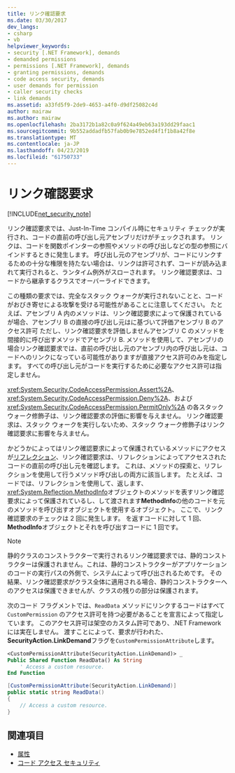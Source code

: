```yaml
---
title: リンク確認要求
ms.date: 03/30/2017
dev_langs:
- csharp
- vb
helpviewer_keywords:
- security [.NET Framework], demands
- demanded permissions
- permissions [.NET Framework], demands
- granting permissions, demands
- code access security, demands
- user demands for permission
- caller security checks
- link demands
ms.assetid: a33fd5f9-2de9-4653-a4f0-d9df25082c4d
author: mairaw
ms.author: mairaw
ms.openlocfilehash: 2ba3172b1a82c0a9f624a49eb63a193dd29faac1
ms.sourcegitcommit: 9b552addadfb57fab0b9e7852ed4f1f1b8a42f8e
ms.translationtype: MT
ms.contentlocale: ja-JP
ms.lasthandoff: 04/23/2019
ms.locfileid: "61750733"
---
```

# <a name="link-demands"></a>リンク確認要求
[!INCLUDE[net_security_note](../../../includes/net-security-note-md.md)]  
  
 リンク確認要求では、Just-In-Time コンパイル時にセキュリティ チェックが実行され、コードの直前の呼び出し元アセンブリだけがチェックされます。 リンクは、コードを関数ポインターの参照やメソッドの呼び出しなどの型の参照にバインドするときに発生します。 呼び出し元のアセンブリが、コードにリンクするための十分な権限を持たない場合は、リンクは許可されず、コードが読み込まれて実行されると、ランタイム例外がスローされます。 リンク確認要求は、コードから継承するクラスでオーバーライドできます。  
  
 この種類の要求では、完全なスタック ウォークが実行されないことと、コードがおびき寄せによる攻撃を受ける可能性があることに注意してください。 たとえば、アセンブリ A 内のメソッドは、リンク確認要求によって保護されているが場合、アセンブリ B の直接の呼び出し元はに基づいて評価アセンブリ B のアクセス許可 ただし、リンク確認要求を評価しませんアセンブリ C のメソッドを間接的に呼び出すメソッドでアセンブリ B. メソッドを使用して、アセンブリの場合リンク確認要求では、直前の呼び出し元のアセンブリ内の呼び出し元は、コードへのリンクになっている可能性がありますが直接アクセス許可のみを指定します。 すべての呼び出し元がコードを実行するために必要なアクセス許可は指定しません。  
  
 <xref:System.Security.CodeAccessPermission.Assert%2A>、<xref:System.Security.CodeAccessPermission.Deny%2A>、および <xref:System.Security.CodeAccessPermission.PermitOnly%2A> の各スタック ウォーク修飾子は、リンク確認要求の評価に影響を与えません。  リンク確認要求は、スタック ウォークを実行しないため、スタック ウォーク修飾子はリンク確認要求に影響を与えません。  
  
 かどうかによってはリンク確認要求によって保護されているメソッドにアクセスが[リフレクション](../../../docs/framework/reflection-and-codedom/reflection.md)、リンク確認要求は、リフレクションによってアクセスされたコードの直前の呼び出し元を確認します。 これは、メソッドの探索と、リフレクションを使用して行うメソッド呼び出しの両方に該当します。 たとえば、コードでは、リフレクションを使用して、返します、<xref:System.Reflection.MethodInfo>オブジェクトのメソッドを表すリンク確認要求によって保護されているし、して渡されます**MethodInfo**の他のコードを元のメソッドを呼び出すオブジェクトを使用するオブジェクト。 ここで、リンク確認要求のチェックは 2 回に発生します。 を返すコードに対して 1 回、 **MethodInfo**オブジェクトとそれを呼び出すコードに 1 回です。  
  
> [!NOTE]
>  静的クラスのコンストラクターで実行されるリンク確認要求では、静的コンストラクターは保護されません。これは、静的コンストラクターがアプリケーションのコードの実行パスの外側で、システムによって呼び出されるためです。 その結果、リンク確認要求がクラス全体に適用される場合、静的コンストラクターへのアクセスは保護できませんが、クラスの残りの部分は保護されます。  
  
 次のコード フラグメントでは、`ReadData` メソッドにリンクするコードはすべて `CustomPermission` のアクセス許可を持つ必要があることを宣言によって指定しています。 このアクセス許可は架空のカスタム許可であり、.NET Framework には実在しません。 渡すことによって、要求が行われた、 **SecurityAction.LinkDemand**フラグを`CustomPermissionAttribute`します。  
  
```vb  
<CustomPermissionAttribute(SecurityAction.LinkDemand)> _  
Public Shared Function ReadData() As String  
    ' Access a custom resource.  
End Function    
```  
  
```csharp  
[CustomPermissionAttribute(SecurityAction.LinkDemand)]  
public static string ReadData()  
{  
    // Access a custom resource.  
}  
```  
  
## <a name="see-also"></a>関連項目

- [属性](../../../docs/standard/attributes/index.md)
- [コード アクセス セキュリティ](../../../docs/framework/misc/code-access-security.md)
